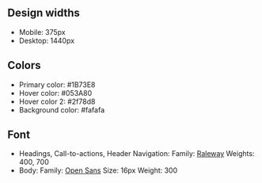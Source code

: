 ## Design widths

- Mobile: 375px
- Desktop: 1440px

## Colors

- Primary color: #1B73E8
- Hover color: #053A80
- Hover color 2: #2f78d8
- Background color: #fafafa

## Font

- Headings, Call-to-actions, Header Navigation:
  Family: [Raleway](https://fonts.google.com/specimen/Raleway)
  Weights: 400, 700
- Body:
  Family: [Open Sans](https://fonts.google.com/specimen/Open+Sans)
  Size: 16px
  Weight: 300
